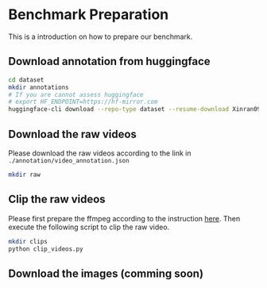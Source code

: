 # Benchmark Preparation 
This is a introduction on how to prepare our benchmark.

## Download annotation from huggingface

```bash
cd dataset
mkdir annotations
# If you are cannot assess huggingface
# export HF_ENDPOINT=https://hf-mirror.com
huggingface-cli download --repo-type dataset --resume-download Xinran0906/CineTechBench --local-dir ./annotation
```

## Download the raw videos 
Please download the raw videos according to the link in `./annotation/video_annotation.json`
```bash
mkdir raw
```

## Clip the raw videos 
Please first prepare the ffmpeg according to the instruction [here](./ffmpeg.md). Then execute the following script to clip the raw video.

```bash
mkdir clips
python clip_videos.py
```

## Download the images (comming soon)
